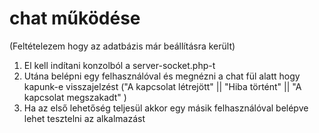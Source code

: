 # chat működése
(Feltételezem hogy az adatbázis már beállításra került)
1. El kell indítani konzolból a server-socket.php-t
2. Utána belépni egy felhasználóval és megnézni a chat fül alatt hogy kapunk-e visszajelzést ("A kapcsolat létrejött" || "Hiba történt" || "A kapcsolat megszakadt" )
3. Ha az első lehetőség teljesül akkor egy másik felhasználóval belépve lehet tesztelni az alkalmazást
